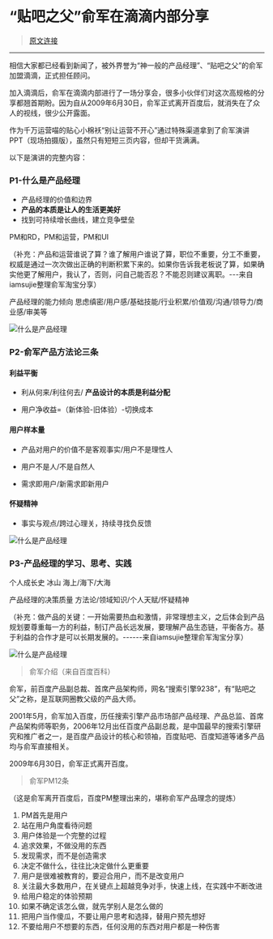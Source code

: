 “贴吧之父”俞军在滴滴内部分享
================================================

> [原文连接](https://zhuanlan.zhihu.com/p/21689198)

------


相信大家都已经看到新闻了，被外界誉为“神一般的产品经理”、“贴吧之父”的俞军加盟滴滴，正式担任顾问。

加入滴滴后，俞军在滴滴内部进行了一场分享会，很多小伙伴们对这次高规格的分享都翘首期盼。因为自从2009年6月30日，俞军正式离开百度后，就消失在了众人的视线，很少公开露面。

作为千万运营喵的贴心小棉袄“别让运营不开心”通过特殊渠道拿到了俞军演讲 PPT（现场拍摄版），虽然只有短短三页内容，但却干货满满。

以下是演讲的完整内容：


### P1-什么是产品经理

- 产品经理的价值和边界
- **产品的本质是让人的生活更美好**
- 找到可持续增长曲线，建立竞争壁垒

PM和RD，PM和运营，PM和UI

（补充：产品和运营谁说了算？谁了解用户谁说了算，职位不重要，分工不重要，权威是通过一次次做出正确的判断积累下来的。如果你告诉我老板说了算，如果确实他更了解用户，我认了，否则，问自己能否忍？不能忍则建议离职。---来自iamsujie整理俞军淘宝分享）

产品经理的能力倾向
思虑缜密/用户感/基础技能/行业积累/价值观/沟通/领导力/商业感/审美等

![什么是产品经理](https://pic3.zhimg.com/4a1d3f2c2d1b0e31bbb265a66c896512_b.jpg)

### P2-俞军产品方法论三条

#### 利益平衡

- 利从何来/利往何去/ **产品设计的本质是利益分配**

- 用户净收益=（新体验-旧体验）-切换成本

#### 用户样本量

- 产品对用户的价值不是客观事实/用户不是理性人

- 用户不是人/不是自然人

- 需求即用户/新需求即新用户

#### 怀疑精神

- 事实与观点/跨过心理关，持续寻找负反馈

![什么是产品经理](https://pic4.zhimg.com/779b9b5d8387aad3218a1dd492b99f97_b.jpg)


### P3-产品经理的学习、思考、实践

个人成长史
冰山
海上/海下/大海

产品经理的决策质量
方法论/领域知识/个人天赋/怀疑精神

（补充：做产品的关键：一开始需要热血和激情，非常理想主义，之后体会到产品规划要尊重每一方的利益，制订产品长远发展，要理解产品生态链，平衡各方。基于利益的合作才是可以长期发展的。------来自iamsujie整理俞军淘宝分享）

![什么是产品经理](https://pic4.zhimg.com/0baf28d4f2127b002d7b93001d517b5f_b.jpg)

> 俞军介绍（来自百度百科）

俞军，前百度产品副总裁、首席产品架构师，网名“搜索引擎9238”，有“贴吧之父”之称，是互联网圈教父级的产品大师。

2001年5月，俞军加入百度，历任搜索引擎产品市场部产品经理、产品总监、首席产品架构师等职务，2006年12月出任百度产品副总裁，是中国最早的搜索引擎研究和推广者之一，是百度产品设计的核心和领袖，百度贴吧、百度知道等诸多产品均与俞军直接相关。

2009年6月30日，俞军正式离开百度。


> 俞军PM12条

（这是俞军离开百度后，百度PM整理出来的，堪称俞军产品理念的提炼）

1. PM首先是用户
2. 站在用户角度看待问题
3. 用户体验是一个完整的过程
4. 追求效果，不做没用的东西
5. 发现需求，而不是创造需求
6. 决定不做什么，往往比决定做什么更重要
7. 用户是很难被教育的，要迎合用户，而不是改变用户
8. 关注最大多数用户，在关键点上超越竞争对手，快速上线，在实践中不断改进
9. 给用户稳定的体验预期
10. 如果不确定该怎么做，就先学别人是怎么做的
11. 把用户当作傻瓜，不要让用户思考和选择，替用户预先想好
12. 不要给用户不想要的东西，任何没用的东西对用户都是一种伤害
